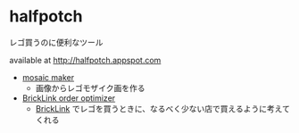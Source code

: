 # halfpotch

レゴ買うのに便利なツール

available at <http://halfpotch.appspot.com>

- [mosaic maker](http://halfpotch.appspot.com/mosaicmaker)
  - 画像からレゴモザイク画を作る
- [BrickLink order optimizer](http://halfpotch.appspot.com/optimizer)
  - [BrickLink](http://www.bricklink.com/)
    でレゴを買うときに、なるべく少ない店で買えるように考えてくれる